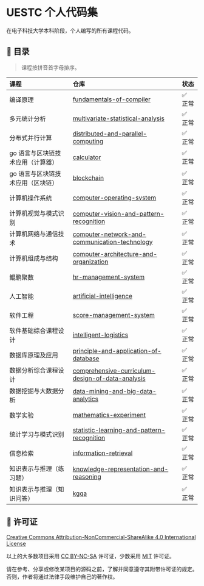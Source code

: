 # UESTC 个人代码集

在电子科技大学本科阶段，个人编写的所有课程代码。

## 📇 目录

> 课程按拼音首字母排序。

| 课程                              | 仓库                                                                                                                             | 状态      |
| :-------------------------------- | :------------------------------------------------------------------------------------------------------------------------------- | :-------- |
| 编译原理                          | [fundamentals-of-compiler](https://github.com/mrcaidev/fundamentals-of-compiler)                                                 | ✅ 正常   |
| 多元统计分析                      | [multivariate-statistical-analysis](https://github.com/mrcaidev/multivariate-statistical-analysis)                               | ✅ 正常   |
| 分布式并行计算                    | [distributed-and-parallel-computing](https://github.com/mrcaidev/distributed-and-parallel-computing)                             | ✅ 正常   |
| go 语言与区块链技术应用（计算器） | [calculator](https://github.com/mrcaidev/calculator)                                                                             | ✅ 正常   |
| go 语言与区块链技术应用（区块链） | [blockchain](https://github.com/mrcaidev/blockchain)                                                                             | ✅ 正常   |
| 计算机操作系统                    | [computer-operating-system](https://github.com/mrcaidev/computer-operating-system)                                               | ✅ 正常   |
| 计算机视觉与模式识别              | [computer-vision-and-pattern-recognition](https://github.com/mrcaidev/computer-vision-and-pattern-recognition)                   | ✅ 正常   |
| 计算机网络与通信技术              | [computer-network-and-communication-technology](https://github.com/mrcaidev/computer-network-and-communication-technology)       | ✅ 正常   |
| 计算机组成与结构                  | [computer-architecture-and-organization](https://https://github.com/mrcaidev/computer-architecture-and-organization)             | ✅ 正常   |
| 鲲鹏聚数                          | [hr-management-system](https://github.com/mrcaidev/hr-management-system)                                                         | ✅ 正常   |
| 人工智能                          | [artificial-intelligence](https://github.com/mrcaidev/artificial-intelligence)                                                   | ✅ 正常   |
| 软件工程                          | [score-management-system](https://github.com/mrcaidev/score-management-system)                                                   | ✅ 正常   |
| 软件基础综合课程设计              | [intelligent-logistics](https://github.com/mrcaidev/intelligent-logistics)                                                       | ✅ 正常   |
| 数据库原理及应用                  | [principle-and-application-of-database](https://github.com/mrcaidev/principle-and-application-of-database)                       | ✅ 正常   |
| 数据分析综合课程设计              | [comprehensive-curriculum-design-of-data-analysis](https://github.com/mrcaidev/comprehensive-curriculum-design-of-data-analysis) | ✅ 正常   |
| 数据挖掘与大数据分析              | [data-mining-and-big-data-analytics](https://github.com/mrcaidev/data-mining-and-big-data-analytics)                             | ✅ 正常   |
| 数学实验                          | [mathematics-experiment](https://github.com/mrcaidev/mathematics-experiment)                                                     | ✅ 正常   |
| 统计学习与模式识别                | [statistic-learning-and-pattern-recognition](https://github.com/mrcaidev/statistic-learning-and-pattern-recognition)             | ✅ 正常   |
| 信息检索                          | [information-retrieval](https://github.com/mrcaidev/information-retrieval)                                                       | ✅ 正常   |
| 知识表示与推理（练习题）          | [knowledge-representation-and-reasoning](https://github.com/mrcaidev/knowledge-representation-and-reasoning)                     | ✅ 正常   |
| 知识表示与推理（知识问答）        | [kgqa](https://github.com/mrcaidev/kgqa)                                                                                         | ✅ 正常   |

## 📄 许可证

[Creative Commons Attribution-NonCommercial-ShareAlike 4.0 International License](https://creativecommons.org/licenses/by-nc-sa/4.0/)

以上的大多数项目采用 [CC BY-NC-SA](https://creativecommons.org/licenses/by-nc-sa/4.0/) 许可证，少数采用 [MIT](https://opensource.org/license/mit/) 许可证。

请在参考、分享或修改某项目的源码之前，了解并同意遵守其附带许可证的规定。否则，作者将通过法律手段维护自己的著作权。
